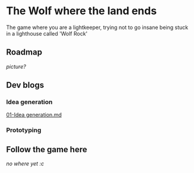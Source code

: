 # The Wolf where the land ends

The game where you are a lightkeeper, trying not to go insane being stuck in a lighthouse called 'Wolf Rock'

## Roadmap

_picture?_

## Dev blogs

### Idea generation
[01-Idea generation.md](DevBlogs/01-Idea_generation.md)

### Prototyping

## Follow the game here

_no where yet :c_